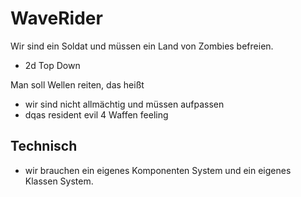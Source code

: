 # WaveRider


Wir sind ein Soldat und müssen ein Land von Zombies befreien.

- 2d Top Down

Man soll Wellen reiten, das heißt

  - wir sind nicht allmächtig und müssen aufpassen
  - dqas resident evil 4 Waffen feeling


## Technisch

- wir brauchen ein eigenes Komponenten System und ein eigenes Klassen System.


